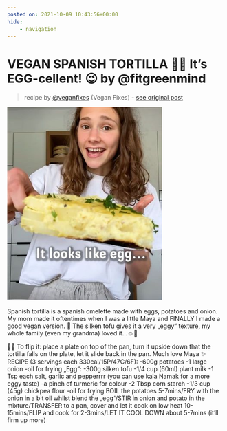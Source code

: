 ```yaml
---
posted on: 2021-10-09 10:43:56+00:00
hide:
    - navigation
---
```


# VEGAN SPANISH TORTILLA 👩‍🍳 It’s EGG-cellent! 😉 by @fitgreenmind 

> recipe by [@veganfixes](https://www.instagram.com/veganfixes/) 
(Vegan Fixes) - [see original post](https://instagram.com/p/CUzhETHJrBV)

![](../img/veganfixes_09-10-2021_1010.png)


Spanish tortilla is a spanish omelette made with eggs, potatoes and onion. My mom made it oftentimes when I was a little Maya and FINALLY I made a good vegan version. 🥳
The silken tofu gives it a very „eggy“ texture, my whole family (even my grandma) loved it…☺️🙏

👩‍🍳 To flip it: place a plate on top of the pan, turn it upside down that the tortilla falls on the plate, let it slide back in the pan.
Much love
Maya ✨
RECIPE (3 servings each 330cal/15P/47C/6F):
-600g potatoes
-1 large onion
-oil for frying
„Egg“:
-300g silken tofu
-1/4 cup (60ml) plant milk
-1 Tsp each salt, garlic and pepperrrr (you can use kala Namak for a more eggy taste)
-a pinch of turmeric for colour 
-2 Tbsp corn starch
-1/3 cup (45g) chickpea flour
-oil for frying
BOIL the potatoes 5-7mins/FRY with the onion in a bit oil whilst blend the „egg“/STIR in onion and potato in the mixture/TRANSFER to a pan, cover and let it cook on low heat 10-15mins/FLIP and cook for 2-3mins/LET IT COOL DOWN about 5-7mins (it’ll firm up more) 